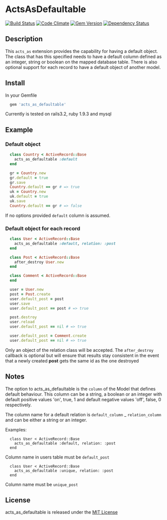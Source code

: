 # ActsAsDefaultable

[![Build Status](https://travis-ci.org/chief/acts_as_defaultable.png?branch=master)](https://travis-ci.org/chief/acts_as_defaultable)
[![Code Climate](https://codeclimate.com/github/chief/acts_as_defaultable.png)](https://codeclimate.com/github/chief/acts_as_defaultable)
[![Gem Version](https://badge.fury.io/rb/acts_as_defaultable.png)](http://badge.fury.io/rb/acts_as_defaultable)
[![Dependency Status](https://gemnasium.com/chief/acts_as_defaultable.png)](https://gemnasium.com/chief/acts_as_defaultable)

## Description

This ``acts_as`` extension provides the capability for having a default object.
The class that has this specified needs to have a default column defined as an integer,
string or boolean on the mapped database table.
There is also optional support for each record to have a default object of another model.

## Install

In your Gemfile

```ruby
  gem 'acts_as_defaultable'
```

Currently is tested on rails3.2, ruby 1.9.3 and mysql

## Example

### Default object

```ruby
  class Country < ActiveRecord::Base
    acts_as_defaultable :default
  end

  gr = Country.new
  gr.default = true
  gr.save
  Country.default == gr # => true
  uk = Country.new
  uk.default = true
  uk.save
  Country.default == gr # => false
```

If no options provided `default` column is assumed.

### Default object for each record

```ruby
  class User < ActiveRecord::Base
    acts_as_defaultable :default, relation: :post
  end

  class Post < ActiveRecord::Base
    after_destroy User.new
  end

  class Comment < ActiveRecord::Base
  end

  user = User.new
  post = Post.create
  user.default_post = post
  user.save
  user.default_post == post # => true

  post.destroy
  user.reload
  user.default_post == nil # => true

  user.default_post = Comment.create
  user.default_post == nil # => true
```

Only an object of the relation class will be accepted.
The `after_destroy` callback is optional but will ensure that results stay consistent in the event
that a newly created **post** gets the same id as the one destroyed

## Notes

The option to acts_as_defaultable is the `column` of the Model that defines default
behaviour. This column can be a string, a boolean or an integer with default
positive values 'on', true, 1 and default negative values 'off', false, 0 respectively.

The column name for a default relation is `default_column` _ `relation_column` and can be either a string or an integer.

Examples:

```
  class User < ActiveRecord::Base
    acts_as_defaultable :default, relation: :post
  end
```

Column name in users table must be `default_post`

```
  class User < ActiveRecord::Base
    acts_as_defaultable :unique, relation: :post
  end
```

Column name must be `unique_post`

## License

acts_as_defaultable is released under the [MIT License](http://opensource.org/licenses/MIT)





